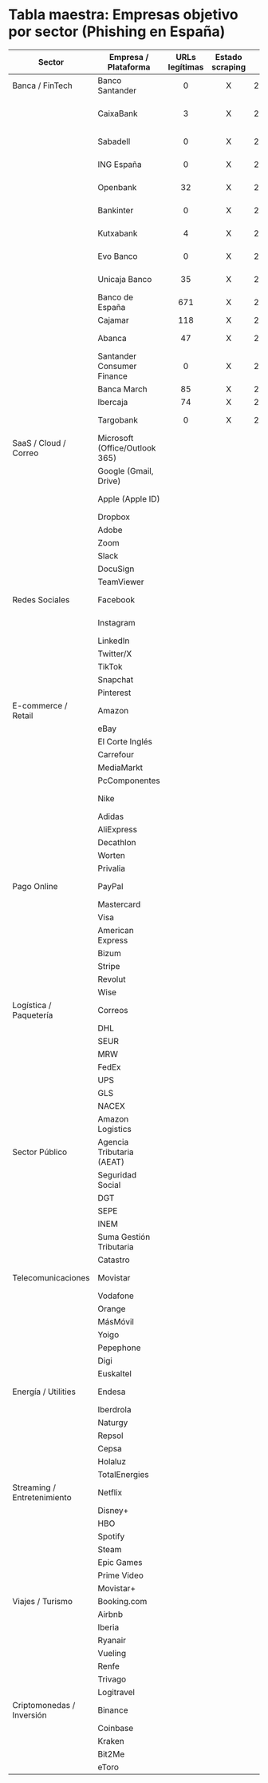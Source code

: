 # Tabla maestra: Empresas objetivo por sector (Phishing en España)

| Sector                | Empresa / Plataforma            | URLs legítimas | Estado scraping | Fecha scraping | Observaciones / Riesgo             |
|-----------------------|------------------------------- |:-------------:|:--------------:|:-------------:|------------------------------------|
| Banca / FinTech       | Banco Santander                |      0        |       X        | 21/07/2025    | Intentado, sin resultados          ||                 | BBVA                          |      0        |       X        | 21/07/2025    | Intentado, sin resultados                     |
|                 | CaixaBank                     |      3        |       X        | 21/07/2025    | Muy pocos resultados, ampliar                 |
|                 | Sabadell                      |      0        |       X        | 21/07/2025    | Intentado, sin resultados                     |
|                 | ING España                    |      0        |       X        | 21/07/2025    | Intentado, sin resultados                     |
|                 | Openbank                      |     32        |       X        | 21/07/2025    | Revisar login/acceso                          |
|                 | Bankinter                     |      0        |       X        | 21/07/2025    | Intentado, sin resultados                     |
|                 | Kutxabank                     |      4        |       X        | 21/07/2025    | Muy pocos resultados                          |
|                 | Evo Banco                     |      0        |       X        | 21/07/2025    | Intentado, sin resultados                     |
|                 | Unicaja Banco                 |     35        |       X        | 21/07/2025    | Revisar login/acceso                          |
|                 | Banco de España               |    671        |       X        | 22/07/2025    | OK                                            |
|                 | Cajamar                       |    118        |       X        | 21/07/2025    | OK                                            |
|                 | Abanca                        |     47        |       X        | 21/07/2025    | Revisar login/acceso                          |
|                 | Santander Consumer Finance    |      0        |       X        | 22/07/2025    | Intentado, sin resultados                     |
|                 | Banca March                   |     85        |       X        | 22/07/2025    | OK                                            |
|                 | Ibercaja                      |     74        |       X        | 21/07/2025    | OK                                            |
|                 | Targobank                     |      0        |       X        | 22/07/2025    | Intentado, sin resultados     |                       | Targobank                      |      0        |        X        |    22/07/2025           |                                    |
| SaaS / Cloud / Correo | Microsoft (Office/Outlook 365) |               |                |               | Top mundial phishing               |
|                       | Google (Gmail, Drive)          |               |                |               | Top mundial phishing               |
|                       | Apple (Apple ID)               |               |                |               | Top mundial phishing               |
|                       | Dropbox                        |               |                |               |                                    |
|                       | Adobe                          |               |                |               |                                    |
|                       | Zoom                           |               |                |               |                                    |
|                       | Slack                          |               |                |               |                                    |
|                       | DocuSign                       |               |                |               |                                    |
|                       | TeamViewer                     |               |                |               |                                    |
| Redes Sociales        | Facebook                       |               |                |               | Top mundial phishing               |
|                       | Instagram                      |               |                |               | Top mundial phishing               |
|                       | LinkedIn                       |               |                |               |                                    |
|                       | Twitter/X                      |               |                |               |                                    |
|                       | TikTok                         |               |                |               |                                    |
|                       | Snapchat                       |               |                |               |                                    |
|                       | Pinterest                      |               |                |               |                                    |
| E-commerce / Retail   | Amazon                         |               |                |               | Top phishing global y local        |
|                       | eBay                           |               |                |               |                                    |
|                       | El Corte Inglés                |               |                |               |                                    |
|                       | Carrefour                      |               |                |               |                                    |
|                       | MediaMarkt                     |               |                |               |                                    |
|                       | PcComponentes                  |               |                |               |                                    |
|                       | Nike                           |               |                |               | Campañas Navidad                   |
|                       | Adidas                         |               |                |               |                                    |
|                       | AliExpress                     |               |                |               |                                    |
|                       | Decathlon                      |               |                |               |                                    |
|                       | Worten                         |               |                |               |                                    |
|                       | Privalia                       |               |                |               |                                    |
| Pago Online           | PayPal                         |               |                |               | Siempre en el top phishing         |
|                       | Mastercard                     |               |                |               |                                    |
|                       | Visa                           |               |                |               |                                    |
|                       | American Express               |               |                |               |                                    |
|                       | Bizum                          |               |                |               |                                    |
|                       | Stripe                         |               |                |               |                                    |
|                       | Revolut                        |               |                |               |                                    |
|                       | Wise                           |               |                |               |                                    |
| Logística / Paquetería| Correos                        |               |                |               | SMS phishing muy frecuente         |
|                       | DHL                            |               |                |               |                                    |
|                       | SEUR                           |               |                |               |                                    |
|                       | MRW                            |               |                |               |                                    |
|                       | FedEx                          |               |                |               |                                    |
|                       | UPS                            |               |                |               |                                    |
|                       | GLS                            |               |                |               |                                    |
|                       | NACEX                          |               |                |               |                                    |
|                       | Amazon Logistics               |               |                |               |                                    |
| Sector Público        | Agencia Tributaria (AEAT)      |               |                |               | Muy frecuente campaña devolución   |
|                       | Seguridad Social               |               |                |               |                                    |
|                       | DGT                            |               |                |               |                                    |
|                       | SEPE                           |               |                |               |                                    |
|                       | INEM                           |               |                |               |                                    |
|                       | Suma Gestión Tributaria        |               |                |               |                                    |
|                       | Catastro                       |               |                |               |                                    |
| Telecomunicaciones    | Movistar                       |               |                |               | Top phishing España                |
|                       | Vodafone                       |               |                |               |                                    |
|                       | Orange                         |               |                |               |                                    |
|                       | MásMóvil                       |               |                |               |                                    |
|                       | Yoigo                          |               |                |               |                                    |
|                       | Pepephone                      |               |                |               |                                    |
|                       | Digi                           |               |                |               |                                    |
|                       | Euskaltel                      |               |                |               |                                    |
| Energía / Utilities   | Endesa                         |               |                |               | Muy suplantada                     |
|                       | Iberdrola                      |               |                |               |                                    |
|                       | Naturgy                        |               |                |               |                                    |
|                       | Repsol                         |               |                |               |                                    |
|                       | Cepsa                          |               |                |               |                                    |
|                       | Holaluz                        |               |                |               |                                    |
|                       | TotalEnergies                  |               |                |               |                                    |
| Streaming / Entretenimiento | Netflix                  |               |                |               | Muy frecuente                      |
|                       | Disney+                        |               |                |               |                                    |
|                       | HBO                            |               |                |               |                                    |
|                       | Spotify                        |               |                |               |                                    |
|                       | Steam                          |               |                |               |                                    |
|                       | Epic Games                     |               |                |               |                                    |
|                       | Prime Video                    |               |                |               |                                    |
|                       | Movistar+                      |               |                |               |                                    |
| Viajes / Turismo      | Booking.com                    |               |                |               |                                    |
|                       | Airbnb                         |               |                |               |                                    |
|                       | Iberia                         |               |                |               |                                    |
|                       | Ryanair                        |               |                |               |                                    |
|                       | Vueling                        |               |                |               |                                    |
|                       | Renfe                          |               |                |               |                                    |
|                       | Trivago                        |               |                |               |                                    |
|                       | Logitravel                     |               |                |               |                                    |
| Criptomonedas / Inversión | Binance                    |               |                |               |                                    |
|                       | Coinbase                       |               |                |               |                                    |
|                       | Kraken                         |               |                |               |                                    |
|                       | Bit2Me                         |               |                |               |                                    |
|                       | eToro                          |               |                |               |                                    |

